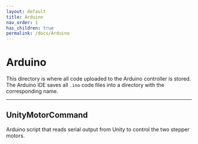 ```yaml
---
layout: default
title: Arduino
nav_order: 1
has_children: true
permalink: /docs/Arduino
---
```


# Arduino

This directory is where all code uploaded to the Arduino controller is stored. The Arduino IDE saves all `.ino` code files into a directory with the corresponding name.

---

## UnityMotorCommand

Arduino script that reads serial output from Unity to control the two stepper motors.
